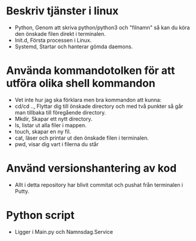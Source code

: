 # Beskriv tjänster i linux
- Python, Genom att skriva python/python3 och "filnamn" så kan du köra den önskade filen direkt i terminalen.
- Init.d, Första processen i Linux.
- Systemd, Startar och hanterar gömda daemons.

# Använda kommandotolken för att utföra olika shell kommandon
- Vet inte hur jag ska förklara men bra kommandon att kunna:
- cd/cd .., Flyttar dig till önskade directory och med två punkter så går man tillbaka till föregående directory.
- Mkdir, Skapar ett nytt directory.
- ls, listar ut alla filer i mappen.
- touch, skapar en ny fil.
- cat, läser och printar ut den önskade filen i terminalen.
- pwd, visar dig vart i filerna du står

# Använd versionshantering av kod
- Allt i detta repository har blivit commitat och pushat från terminalen i Putty.

# Python script
- Ligger i Main.py och Namnsdag.Service

